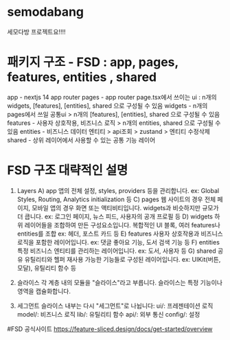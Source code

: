 # semodabang

세모다방 프로젝트요!!!!

# 패키지 구조 - FSD : app, pages, features, entities , shared 
app - nextjs 14 app router
pages - app router page.tsx에서 쓰이는 ui : n개의 widgets, [features], [entities], shared 으로 구성될 수 있음
widgets - n개의 pages에서 쓰일 공통ui > n개의 [features], [entities], shared 으로 구성될 수 있음 
features - 사용자 상호작용, 비즈니스 로직 > n개의 entities, shared 으로 구성될 수 있음
entities - 비즈니스 데이터 엔티티 > api조회 > zustand > 엔티티 수정삭제
shared - 상위 레이어에서 사용할 수 있는 공통 기능 레이어

# FSD 구조 대략적인 설명
1. Layers
A) app
앱의 전체 설정, styles, providers 등을 관리합니다.
ex: Global Styles, Routing, Analytics initialization 등
C) pages
웹 사이트의 경우 전체 페이지, 모바일 앱의 경우 화면 또는 액티비티입니다.
widgets과 비슷하지만 규모가 더 큽니다.
ex: 로그인 페이지, 뉴스 피드, 사용자의 공개 프로필 등
D) widgets
하위 레이어들을 조합하여 만든 구성요소입니다.
복합적인 UI 블록, 여러 features나 entities를 조합
ex: 헤더, 포스트 카드 등
E) features
사용자 상호작용과 비즈니스 로직을 포함한 레이어입니다.
ex: 댓글 좋아요 기능, 도서 검색 기능 등
F) entities
특정 비즈니스 엔티티를 관리하는 레이어입니다.
ex: 도서, 사용자 등
G) shared
공유 유틸리티와 헬퍼
재사용 가능한 기능들로 구성된 레이어입니다.
ex: UIKit(버튼, 모달), 유틸리티 함수 등

2. 슬라이스
각 계층 내의 모듈을 "슬라이스"라고 부릅니다. 슬라이스는 특정 기능이나 영역을 캡슐화합니다.

3. 세그먼트
슬라이스 내부는 다시 "세그먼트"로 나뉩니다:
ui/: 프레젠테이션 로직
model/: 비즈니스 로직
lib/: 유틸리티 함수
api/: 외부 통신
config/: 설정

#FSD 공식사이트
https://feature-sliced.design/docs/get-started/overview
